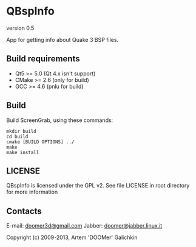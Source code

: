 QBspInfo
==========

version 0.5

App for getting info about Quake 3 BSP files.

Build requirements
------------------

 * Qt5 >= 5.0 (Qt 4.x isn't support)
 * CMake >= 2.6 (only for build)
 * GCC >= 4.6 (pnlu for build)

Build
-----

Build ScreenGrab, using these commands:

	mkdir build
	cd build
	cmake [BUILD OPTIONS] ../
	make
	make install

LICENSE
-------

QBspInfo is licensed under the GPL v2. See file LICENSE in root directory for more information

Contacts
--------

E-mail: doomer3d@gmail.com
Jabber: doomer@jabber.linux.it

Copyright (c) 2009-2013, Artem 'DOOMer' Galichkin 
